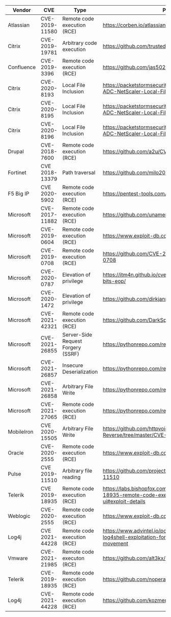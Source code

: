 
|Vendor|CVE|Type|PoC|
| ------ | ------ | ------ | ------ |
|Atlassian |CVE-2019-11580 |Remote code execution (RCE) |https://corben.io/atlassian-crowd-rce/|
|Citrix |CVE-2019-19781 |Arbitrary code execution |https://github.com/trustedsec/cve-2019-19781|
|Confluence |CVE-2019-3396 |Remote code execution (RCE)|https://github.com/jas502n/CVE-2019-3396|
|Citrix |CVE-2020-8193 |Local File Inclusion |https://packetstormsecurity.com/files/160047/Citrix-ADC-NetScaler-Local-File-Inclusion.html|
|Citrix |CVE-2020-8195 |Local File Inclusion |https://packetstormsecurity.com/files/160047/Citrix-ADC-NetScaler-Local-File-Inclusion.html|
|Citrix |CVE-2020-8196 |Local File Inclusion |https://packetstormsecurity.com/files/160047/Citrix-ADC-NetScaler-Local-File-Inclusion.html|
|Drupal |CVE-2018-7600 |Remote code execution (RCE) |https://github.com/a2u/CVE-2018-7600|
|Fortinet |CVE 2018-13379 |Path traversal |https://github.com/milo2012/CVE-2018-13382|
|F5 Big IP |CVE 2020-5902 |Remote code execution (RCE)|https://pentest-tools.com/blog/big-ip-tmui-rce/|
|Microsoft |CVE-2017-11882 |Remote code execution (RCE)|https://github.com/unamer/CVE-2017-11882|
|Microsoft |CVE-2019-0604 |Remote code execution (RCE) |https://www.exploit-db.com/exploits/48053|
|Microsoft |CVE-2019-0708 |Remote code execution (RCE)|https://github.com/CVE-2019-0708/CVE-2019-0708|
|Microsoft |CVE-2020-0787 |Elevation of privilege |https://itm4n.github.io/cve-2020-0787-windows-bits-eop/|
|Microsoft |CVE-2020-1472 |Elevation of privilege |https://github.com/dirkjanm/CVE-2020-1472|
|Microsoft |CVE-2021-42321 |Remote code execution (RCE)|https://github.com/DarkSprings/CVE-2021-42321|
|Microsoft |CVE-2021-26855 |Server-Side Request Forgery (SSRF) |https://pythonrepo.com/repo/herwonowr-exprolog|
|Microsoft |CVE-2021-26857 |Insecure Deserialization |https://pythonrepo.com/repo/herwonowr-exprolog|
|Microsoft |CVE-2021-26858 |Arbitrary File Write |https://pythonrepo.com/repo/herwonowr-exprolog|
|Microsoft |CVE-2021-27065 |Remote code execution (RCE) |https://pythonrepo.com/repo/herwonowr-exprolog|
|MobileIron |CVE 2020-15505 |Arbitrary File Write |https://github.com/httpvoid/CVE-Reverse/tree/master/CVE-2020-15505|
|Oracle |CVE-2020-2555 |Remote code execution (RCE)|https://www.exploit-db.com/exploits/48508|
|Pulse |CVE 2019-11510 |Arbitrary file reading |https://github.com/projectzeroindia/CVE-2019-11510|
|Telerik |CVE 2019-18935 |Remote code execution (RCE) |https://labs.bishopfox.com/tech-blog/cve-2019-18935-remote-code-execution-in-telerik-ui#exploit-details|
|Weblogic |CVE-2020-2555 |Remote code execution (RCE)|https://www.exploit-db.com/exploits/48508|
|Log4j |CVE 2021-44228 |Remote code execution (RCE) |https://www.advintel.io/post/ransomware-advisory-log4shell-exploitation-for-initial-access-lateral-movement|
|Vmware |CVE-2021-21985 |Remote code executon (RCE)|https://github.com/alt3kx/CVE-2021-21985_PoC|
|Telerik |CVE-2019-18935 |Remote code execution (RCE)|https://github.com/noperator/CVE-2019-18935|
|Log4j |CVE-2021-44228 |Remote code execution (RCE)|https://github.com/kozmer/log4j-shell-poc|
